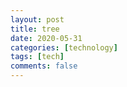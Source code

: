 ```yaml
---
layout: post
title: tree
date: 2020-05-31
categories: [technology]
tags: [tech]
comments: false
---
```


